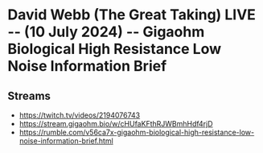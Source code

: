 # David Webb (The Great Taking) LIVE -- (10 July 2024) -- Gigaohm Biological High Resistance Low Noise Information Brief

## Streams
- https://twitch.tv/videos/2194076743
- https://stream.gigaohm.bio/w/cHUfaKFthRJWBmhHdf4rjD
- https://rumble.com/v56ca7x-gigaohm-biological-high-resistance-low-noise-information-brief.html

